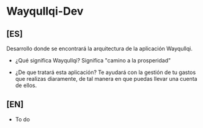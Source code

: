 # Wayqullqi-Dev

## [ES]
Desarrollo donde se encontrará la arquitectura de la aplicación Wayqullqi.

- ¿Qué significa Wayqullqi?
  Significa "camino a la prosperidad"

- ¿De que tratará esta aplicación?
  Te ayudará con la gestión de tu gastos que realizas diaramente, de tal manera en que puedas llevar una cuenta de ellos.

## [EN]
- To do
